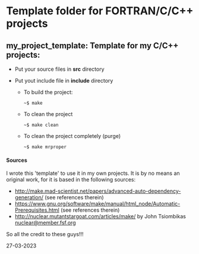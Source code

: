# Template folder for FORTRAN/C/C++ projects

## my_project_template: Template for my C/C++ projects:

* Put your source files in **src** directory
* Put yout include file in **include** directory

  * To build the project:

    `~$ make`

  * To clean the project

    `~$ make clean`

  * To clean the project completely (purge)

    `~$ make mrproper`
    
#### Sources ####

I wrote this 'template' to use it in my own projects. It is by no means an original work, for it is based in the following sources:

* http://make.mad-scientist.net/papers/advanced-auto-dependency-generation/ (see references therein)
* https://www.gnu.org/software/make/manual/html_node/Automatic-Prerequisites.html (see references therein)
* http://nuclear.mutantstargoat.com/articles/make/ by John Tsiombikas nuclear@member.fsf.org

So all the credit to these guys!!!


27-03-2023
